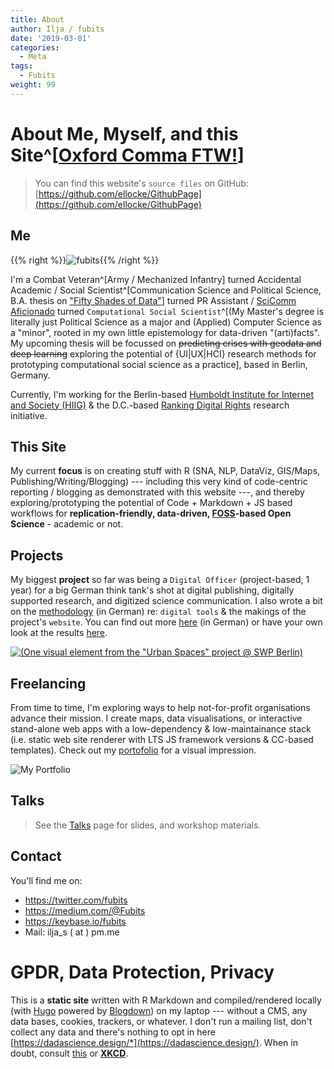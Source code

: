 ```yaml
---
title: About
author: Ilja / fubits
date: '2019-03-01'
categories:
  - Meta
tags:
  - Fubits
weight: 99
---
```


# About Me, Myself, and this Site^[[Oxford Comma FTW!](https://www.ft.com/content/bdfb60aa-12ef-11e7-b0c1-37e417ee6c76)]

> You can find this website's `source files` on GitHub: [https://github.com/ellocke/GithubPage](https://github.com/ellocke/GithubPage)

## Me

{{% right %}}![fubits](/img/about/about_me.jpg "fubits"){{% /right %}}

I'm&nbsp;a&nbsp;Combat&nbsp;Veteran^[Army / Mechanized Infantry] turned Accidental Academic / Social Scientist^[Communication Science and Political Science, B.A. thesis on ["Fifty Shades of Data"](https://www.authorea.com/users/168476/articles/196592-fifty-shades-of-data-ba-thesis-eprint)] turned PR Assistant / [SciComm Aficionado](https://medium.com/@Fubits/urbane-r%C3%A4ume-proteste-weltpolitik-21f05d512cc4) turned `Computational Social Scientist`^[(My Master's degree is literally just Political Science as a major and (Applied) Computer Science as a "minor", rooted in my own little epistemology for data-driven "(arti)facts". My upcoming thesis will be focussed on ~~predicting crises with geodata and deep learning~~ exploring the potential of {UI|UX|HCI} research methods for prototyping computational social science as a practice], based in Berlin, Germany.

Currently, I'm working for the Berlin-based <a href="https://www.hiig.de" target="_blank">Humboldt Institute for Internet and Society (HIIG)</a> & the D.C.-based <a href="https://rankingdigitalrights.org/" target="_blank">Ranking Digital Rights</a> research initiative.

## This Site

My current **focus** is on creating stuff with R (SNA, NLP, DataViz, GIS/Maps, Publishing/Writing/Blogging) --- including this very kind of code-centric reporting / blogging as demonstrated with this website ---, and thereby exploring/prototyping the potential of Code + Markdown + JS based workflows for **replication-friendly, data-driven, <a href="https://en.wikipedia.org/wiki/Free_and_open-source_software" target="_blank">FOSS</a>-based Open Science** - academic or not.

## Projects

My biggest **project** so far was being a `Digital Officer` (project-based, 1 year) for a big German think tank's shot at digital publishing, digitally supported research, and digitized science communication. I also wrote a bit on the [methodology](https://projekt.swp-berlin.org/urbaneraeume/kapitel/zur-methode/#aufbau-konzept-und-tools-der-webseite) (in German) re: `digital tools` & the makings of the project's `website`. You can find out more [here](https://medium.com/@Fubits/urbane-r%C3%A4ume-proteste-weltpolitik-21f05d512cc4) (in German) or have your own look at the results [here](https://projekt.swp-berlin.org/urbaneraeume/kapitel/blacklivesmatter/#chronologie-blacklivesmatter).

<a href="https://projekt.swp-berlin.org/urbaneraeume/">![(**One visual element from the "Urban Spaces" project @ SWP Berlin)**](/img/about/urban_spaces_cover.jpeg "One visual element from the 'Urban Spaces' project @ SWP Berlin")</a>

## Freelancing

From time to time, I'm exploring ways to help not-for-profit organisations advance their mission. I create maps, data visualisations, or interactive stand-alone web apps with a low-dependency & low-maintainance stack (i.e. static web site renderer with LTS JS framework versions & CC-based templates). Check out my [portofolio](/portfolio) for a visual impression.

![My Portfolio](/img/about/portfolio.jpg "My Portfolio")

## Talks

> See the [Talks](/talks/) page for slides, and workshop materials.

## Contact

You'll find me on:

+ <https://twitter.com/fubits>
+ <https://medium.com/@Fubits>
+ <https://keybase.io/fubits>
+ Mail: ilja_s ( at ) pm.me

# GPDR, Data Protection, Privacy

This is a **static site** written with R Markdown and compiled/rendered locally (with [Hugo](https://gohugo.io/) powered by [Blogdown](https://github.com/rstudio/blogdown)) on my laptop --- without a CMS, any data bases, cookies, trackers, or whatever. I don't run a mailing list, don't collect any data and there's nothing to opt in here [https://dadascience.design/*](https://dadascience.design/). When in doubt, consult [this](https://discourse.gohugo.io/t/hugo-vs-the-general-data-protection-regulations-gdpr-in-eu-eea/11526) or [**XKCD**](https://www.explainxkcd.com/wiki/index.php/1998:_GDPR).
